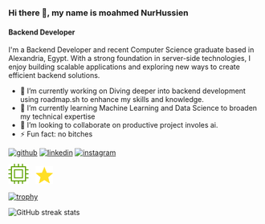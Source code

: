 ### Hi there 👋, my name is moahmed NurHussien
#### Backend Developer
I'm a Backend Developer and recent Computer Science graduate based in Alexandria, Egypt. With a strong foundation in server-side technologies, I enjoy building scalable applications and exploring new ways to create efficient backend solutions.

- 🔭 I’m currently working on Diving deeper into backend development using roadmap.sh to enhance my skills and knowledge. 
- 🌱 I’m currently learning Machine Learning and Data Science to broaden my technical expertise 
- 👯 I’m looking to collaborate on productive project involes ai. 
- ⚡ Fun fact: no bitches 


[<img src='https://cdn.jsdelivr.net/npm/simple-icons@3.0.1/icons/github.svg' alt='github' height='40'>](https://github.com/yoru_19)  [<img src='https://cdn.jsdelivr.net/npm/simple-icons@3.0.1/icons/linkedin.svg' alt='linkedin' height='40'>](https://www.linkedin.com/in/https://www.linkedin.com/in/mohammed-nur-hussen-0148912b6//)  [<img src='https://cdn.jsdelivr.net/npm/simple-icons@3.0.1/icons/instagram.svg' alt='instagram' height='40'>](https://www.instagram.com/https://www.instagram.com/its.yorujoy//)  

<a href='https://docs.github.com/en/developers'><img src='https://raw.githubusercontent.com/acervenky/animated-github-badges/master/assets/devbadge.gif' width='40' height='40'></a> <a href='https://stars.github.com/'><img src='https://raw.githubusercontent.com/acervenky/animated-github-badges/master/assets/starbadge.gif' width='35' height='35'></a> 

[![trophy](https://github-profile-trophy.vercel.app/?username=yoru_19)](https://github.com/ryo-ma/github-profile-trophy)

![GitHub streak stats](https://streak-stats.demolab.com/?user=yoru_19)  

